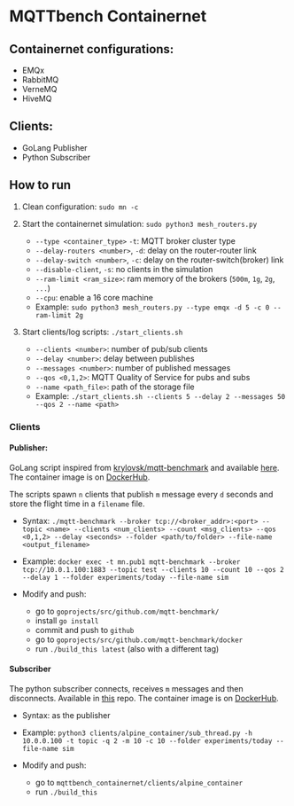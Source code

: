 # MQTTbench Containernet 

## Containernet configurations: 
* EMQx
* RabbitMQ
* VerneMQ
* HiveMQ

## Clients:
* GoLang Publisher
* Python Subscriber


## How to run
1) Clean configuration: `sudo mn -c`

2) Start the containernet simulation: `sudo python3 mesh_routers.py`
   - `--type <container_type>` `-t`: MQTT broker cluster type
   - `--delay-routers <number>`, `-d`: delay on the router-router link
   - `--delay-switch <number>`, `-c`: delay on the router-switch(broker) link
   - `--disable-client`, `-s`: no clients in the simulation
   - `--ram-limit <ram_size>`: ram memory of the brokers (`500m`, `1g`, `2g`, `...`)
   - `--cpu`: enable a 16 core machine 
   - Example: `sudo python3 mesh_routers.py --type emqx -d 5 -c 0 --ram-limit 2g`
   
3) Start clients/log scripts: `./start_clients.sh`
    - `--clients <number>`: number of pub/sub clients 
    - `--delay <number>`: delay between publishes
    - `--messages <number>`: number of published messages
    - `--qos <0,1,2>`: MQTT Quality of Service for pubs and subs
    - `--name <path_file>`: path of the storage file
    - Example: `./start_clients.sh --clients 5 --delay 2 --messages 50 --qos 2 --name <path>`
    
### Clients
#### Publisher:
GoLang script inspired from [krylovsk/mqtt-benchmark](khttps://github.com/krylovsk/mqtt-benchmark) and available [here](https://github.com/edoardesd/mqtt-benchmark).
The container image is on [DockerHub](https://hub.docker.com/repository/docker/flipperthedog/go_publisher).

The scripts spawn `n` clients that publish `m` message every `d` seconds and store the flight time in a `filename` file.

- Syntax: `./mqtt-benchmark --broker tcp://<broker_addr>:<port> --topic <name> --clients <num_clients> --count <msg_clients> --qos <0,1,2> --delay <seconds> --folder <path/to/folder> --file-name <output_filename>`
- Example: `docker exec -t mn.pub1 mqtt-benchmark --broker tcp://10.0.1.100:1883 --topic test --clients 10 --count 10 --qos 2 --delay 1 --folder experiments/today --file-name sim`

- Modify and push: 
    + go to `goprojects/src/github.com/mqtt-benchmark/`
    + install `go install`
    + commit and push to `github`
    + go to `goprojects/src/github.com/mqtt-benchmark/docker`
    + run `./build_this latest` (also with a different tag)

#### Subscriber
The python subscriber connects, receives `m` messages and then disconnects.
Available in [this](https://github.com/edoardesd/mqttbench_containernet/tree/master/clients) repo.
The container image is on [DockerHub](https://hub.docker.com/repository/docker/flipperthedog/alpine_client).

- Syntax: as the publisher
- Example: `python3 clients/alpine_container/sub_thread.py -h 10.0.0.100 -t topic -q 2 -m 10 -c 10 --folder experiments/today --file-name sim`

- Modify and push: 
    + go to `mqttbench_containernet/clients/alpine_container`
    + run `./build_this`
    
